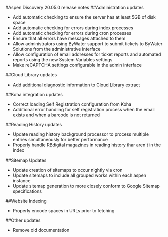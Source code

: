 #Aspen Discovery 20.05.0 release notes
##Administration updates
- Add automatic checking to ensure the server has at least 5GB of disk space
- Add automatic checking for errors during index processes
- Add automatic checking for errors during cron processes
- Ensure that all errors have messages attached to them
- Allow administrators using ByWater support to submit tickets to ByWater Solutions from the administrative interface
- Allow configuration of email addresses for ticket reports and automated reports using the new System Variables settings
- Make reCAPTCHA settings configurable in the admin interface

##Cloud Library updates 
- Add additional diagnostic information to Cloud Library extract

##Koha integration updates
- Correct loading Self Registration configuration from Koha
- Additional error handling for self registration process when the email exists and when a barcode is not returned

##Reading History updates
- Update reading history background processor to process multiple entries simultaneously for better performance
- Properly handle RBdigital magazines in reading history thar aren't in the index

##Sitemap Updates
- Update creation of sitemaps to occur nightly via cron
- Update sitemaps to include all grouped works within each aspen instance
- Update sitemap generation to more closely conform to Google Sitemap specifications 

##Website Indexing
- Properly encode spaces in URLs prior to fetching

##Other updates
- Remove old documentation